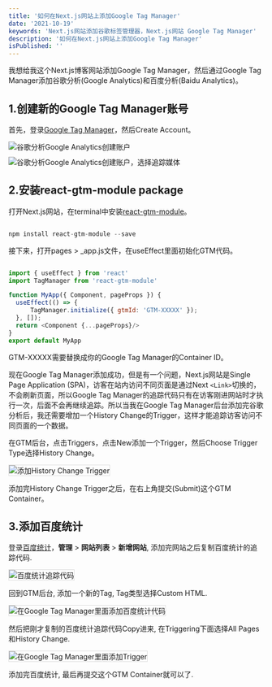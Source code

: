 ```yaml
---
title: '如何在Next.js网站上添加Google Tag Manager'
date: '2021-10-19'
keywords: 'Next.js网站添加谷歌标签管理器，Next.js网站 Google Tag Manager'
description: '如何在Next.js网站上添加Google Tag Manager'
isPublished: ''
---
```


我想给我这个Next.js博客网站添加Google Tag Manager，然后通过Google Tag Manager添加谷歌分析(Google Analytics)和百度分析(Baidu Analytics)。


## 1.创建新的Google Tag Manager账号

首先，登录[Google Tag Manager](https://tagmanager.google.com/)，然后Create Account。

<img src="https://res.cloudinary.com/brandonzhang/image/upload/v1634644700/brandonzhang.cn/Google-Tag-Manager-Create-Account_otsjnk.jpg" alt="谷歌分析Google Analytics创建账户">

<img src="https://res.cloudinary.com/brandonzhang/image/upload/v1634644701/brandonzhang.cn/Google-Tag-Manager-Create-Account2_in8u2a.jpg" alt="谷歌分析Google Analytics创建账户，选择追踪媒体" style="margin-top: 10px;">

## 2.安装react-gtm-module package

打开Next.js网站，在terminal中安装[react-gtm-module](https://www.npmjs.com/package/react-gtm-module)。

```javascript

npm install react-gtm-module --save

```

接下来，打开pages > _app.js文件，在useEffect里面初始化GTM代码。

```javascript

import { useEffect } from 'react'
import TagManager from 'react-gtm-module'

function MyApp({ Component, pageProps }) {
  useEffect(() => {
      TagManager.initialize({ gtmId: 'GTM-XXXXX' });
  }, []);
  return <Component {...pageProps}/>
}
export default MyApp

```

GTM-XXXXX需要替换成你的Google Tag Manager的Container ID。

现在Google Tag Manager添加成功，但是有一个问题，Next.js网站是Single Page Application (SPA)，访客在站内访问不同页面是通过Next `<Link>`切换的，不会刷新页面，所以Google Tag Manager的追踪代码只有在访客刚进网站时才执行一次，后面不会再继续追踪。所以当我在Google Tag Manager后台添加完谷歌分析后，我还需要增加一个History Change的Trigger，这样才能追踪访客访问不同页面的一个数据。

在GTM后台，点击Triggers，点击New添加一个Trigger，然后Choose Trigger Type选择History Change。

<img src="https://res.cloudinary.com/brandonzhang/image/upload/v1634644702/brandonzhang.cn/Google-Tag-Manager-History-Trigger_kahrex.jpg" alt="添加History Change Trigger" style="border: 1px solid #ddd;">

添加完History Change Trigger之后，在右上角提交(Submit)这个GTM Container。

## 3.添加百度统计

登录[百度统计](https://tongji.baidu.com/)，**管理** > **网站列表** > **新增网站**, 添加完网站之后复制百度统计的追踪代码.

<img src="https://res.cloudinary.com/brandonzhang/image/upload/v1634646866/brandonzhang.cn/%E7%99%BE%E5%BA%A6%E7%BB%9F%E8%AE%A1-%E4%BB%A3%E7%A0%81%E8%8E%B7%E5%8F%96_oeyfe6.jpg" alt="百度统计追踪代码" style="border: 1px solid #ddd;">

回到GTM后台, 添加一个新的Tag, Tag类型选择Custom HTML.

<img src="https://res.cloudinary.com/brandonzhang/image/upload/v1634646865/brandonzhang.cn/Google-Tag-Manager-%E7%99%BE%E5%BA%A6%E7%BB%9F%E8%AE%A1_igxi05.jpg" alt="在Google Tag Manager里面添加百度统计代码" style="border: 1px solid #ddd;">


然后把刚才复制的百度统计追踪代码Copy进来, 在Triggering下面选择All Pages和History Change.

<img src="https://res.cloudinary.com/brandonzhang/image/upload/v1634646863/brandonzhang.cn/Google-Tag-Manager-%E7%99%BE%E5%BA%A6%E7%BB%9F%E8%AE%A12_vlfwtr.jpg" alt="在Google Tag Manager里面添加Trigger" style="border: 1px solid #ddd;">

添加完百度统计, 最后再提交这个GTM Container就可以了.


